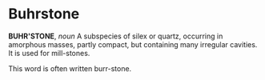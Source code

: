 # Buhrstone

**BUHR'STONE**, _noun_ A subspecies of silex or quartz, occurring in amorphous masses, partly compact, but containing many irregular cavities. It is used for mill-stones.

This word is often written burr-stone.